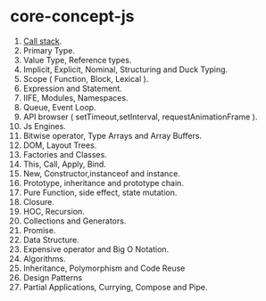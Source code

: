 # core-concept-js

1. [Call stack](./call-stack.md).
2. Primary Type.
3. Value Type, Reference types.
4. Implicit, Explicit, Nominal, Structuring and Duck Typing.
5. Scope ( Function, Block, Lexical ).
6. Expression and Statement.
7. IIFE, Modules, Namespaces.
8. Queue, Event Loop.
9. API browser ( setTimeout,setInterval, requestAnimationFrame ).
10. Js Engines.
11. Bitwise operator, Type Arrays and Array Buffers.
12. DOM, Layout Trees.
13. Factories and Classes.
14. This, Call, Apply, Bind.
15. New, Constructor,instanceof and instance.
16. Prototype, inheritance and prototype chain.
17. Pure Function, side effect, state mutation.
18. Closure.
19. HOC, Recursion.
20. Collections and Generators.
21. Promise.
22. Data Structure.
23. Expensive operator and Big O Notation.
24. Algorithms.
25. Inheritance, Polymorphism and Code Reuse
26. Design Patterns
27. Partial Applications, Currying, Compose  and Pipe.